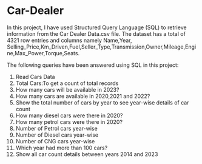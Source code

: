# Car-Dealer
In this project, I have used Structured Query Language (SQL) to retrieve information from the Car Dealer Data.csv file. The dataset has a total of 4321 row entries and columns namely Name,Year,	Selling_Price,Km_Driven,Fuel,Seller_Type,Transmission,Owner,Mileage,Engine,Max_Power,Torque,Seats.

The following queries have been answered using SQL in this project:
1) Read Cars Data
2) Total Cars:To get a count of total records
3) How many cars will be available in 2023?
4) How many cars are available in 2020,2021 and 2022?
5) Show the total number of cars by year to see year-wise details of car count
6) How many diesel cars were there in 2020?
7) How many petrol cars were there in 2020?
8) Number of Petrol cars year-wise
9) Number of Diesel cars year-wise
10) Number of CNG cars year-wise
11) Which year had more than 100 cars?
12) Show all car count details between years 2014 and 2023

 
